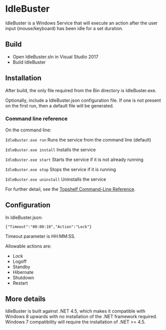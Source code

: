 # IdleBuster

IdleBuster is a Windows Service that will execute an action after the user input (mouse/keyboard) has been idle for a set duration.

## Build ##

* Open IdleBuster.sln in Visual Studio 2017
* Build IdleBuster

## Installation ##

After build, the only file required from the Bin directory is IdleBuster.exe. 

Optionally, include a IdleBuster.json configuration file. If one is not present on the first run, then a default file will be generated.

### Command line reference ###

On the command line:

`IdleBuster.exe run` Runs the service from the command line (default)

`IdleBuster.exe install` Installs the service

`IdleBuster.exe start` Starts the service if it is not already running

`IdleBuster.exe stop` Stops the service if it is running

`IdleBuster.exe uninstall` Uninstalls the service

For further detail, see the [Topshelf Command-Line Reference](https://topshelf.readthedocs.io/en/latest/overview/commandline.html).

## Configuration ##

In IdleBuster.json:
```
{"Timeout":"00:00:10","Action":"Lock"}
```

Timeout parameter is HH:MM:SS. 

Allowable actions are:
* Lock
* Logoff
* Standby
* Hibernate
* Shutdown
* Restart

## More details ##

IdleBuster is built against .NET 4.5, which makes it compatible with Windows 8 upwards with no installation of the .NET framework required. Windows 7 compatibility will require the installation of .NET >= 4.5.
